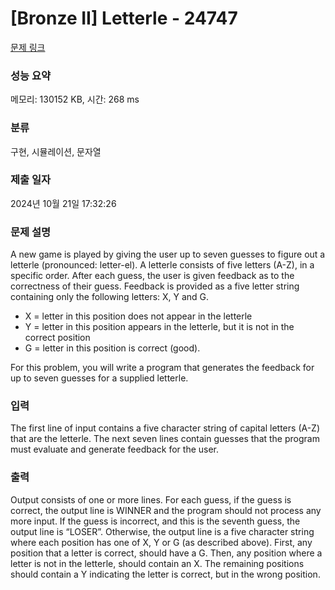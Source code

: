 # [Bronze II] Letterle - 24747 

[문제 링크](https://www.acmicpc.net/problem/24747) 

### 성능 요약

메모리: 130152 KB, 시간: 268 ms

### 분류

구현, 시뮬레이션, 문자열

### 제출 일자

2024년 10월 21일 17:32:26

### 문제 설명

<p>A new game is played by giving the user up to seven guesses to figure out a letterle (pronounced: letter-el). A letterle consists of five letters (A-Z), in a specific order. After each guess, the user is given feedback as to the correctness of their guess. Feedback is provided as a five letter string containing only the following letters: X, Y and G.</p>

<ul>
	<li>X = letter in this position does not appear in the letterle</li>
	<li>Y = letter in this position appears in the letterle, but it is not in the correct position</li>
	<li>G = letter in this position is correct (good).</li>
</ul>

<p>For this problem, you will write a program that generates the feedback for up to seven guesses for a supplied letterle.</p>

### 입력 

 <p>The first line of input contains a five character string of capital letters (A-Z) that are the letterle. The next seven lines contain guesses that the program must evaluate and generate feedback for the user.</p>

### 출력 

 <p>Output consists of one or more lines. For each guess, if the guess is correct, the output line is WINNER and the program should not process any more input. If the guess is incorrect, and this is the seventh guess, the output line is “LOSER”. Otherwise, the output line is a five character string where each position has one of X, Y or G (as described above). First, any position that a letter is correct, should have a G. Then, any position where a letter is not in the letterle, should contain an X. The remaining positions should contain a Y indicating the letter is correct, but in the wrong position.</p>

